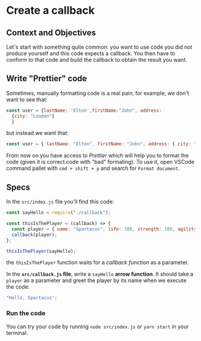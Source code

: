 # Create a callback

## Context and Objectives

Let's start with something quite common: you want to use code you did not produce yourself and this code expects a callback.
You then have to conform to that code and build the callback to obtain the result you want.

## Write "Prettier" code

Sometimes, manually formatting code is a real pain, for example, we don't want to see that:

```js
const user = {lastName: 'Elton',firstName:"John", address:
  {city: "London"} 
  }
```

but instead we want that:

```js
const user = { lastName: "Elton", firstName: "John", address: { city: "London" } };
```

From now on you have access to _Prettier_ which will help you to format the code (given it is correct code with "bad" formating).
To use it, open VSCode command pallet with `cmd + shift + p` and search for `Format document`.

## Specs

In the `src/index.js` file you'll find this code:

```javascript
const sayHello = require("./callback");

const thisIsThePlayer = (callback) => {
  const player = { name: "Spartacus", life: 100, strength: 100, agility: 100 };
  callback(player);
};

thisIsThePlayer(sayHello);
```

the `thisIsThePlayer` function waits for a _callback function_ as a parameter.

In the **`src/callback.js` file**, write a `sayHello` **arrow function**. It should take a `player` as a parameter and greet the player by its name when we execute the code:

```js
"Hello, Spartacus";
```

### Run the code

You can try your code by running `node src/index.js` or `yarn start` in your terminal.
